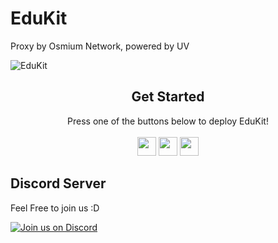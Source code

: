 # EduKit
Proxy by Osmium Network, powered by UV


![EduKit](https://socialify.git.ci/OsmiumNetwork/EduKit/image?description=1&forks=1&issues=1&language=1&name=1&owner=1&pulls=1&stargazers=1&theme=Light)

</div>

<div align="center">
         <h2>Get Started</h2>
         <a>Press one of the buttons below to deploy EduKit!</a>
         <br>
         <br>
<a href="https://app.cyclic.sh/api/app/deploy/OsmiumNetwork/EduKit"><img height="30px" src="https://img.shields.io/badge/cyclic-2e59c7.svg?style=for-the-badge&logo=cyclic&logoColor=white"><img></a>
<a href="https://railway.app/new/template?template=https://github.com/OsmiumNetwork/EduKit"><img height="30px" src="https://img.shields.io/badge/Railway-%234f0599.svg?style=for-the-badge&logo=railway&logoColor=white"><img></a>
<a href="https://app.koyeb.com/deploy?type=git&repository=github.com/OsmiumNetwork/EduKit&branch=main&name=edukit"><img height="30px" src="https://img.shields.io/badge/koyeb-121212.svg?style=for-the-badge&logo=koyeb&logoColor=87fcc4"><img></a>
</div>

## Discord Server

Feel Free to join us :D

[![Join us on Discord](https://invidget.switchblade.xyz/2ZZ3bPQMSV?theme=light)](https://discord.gg/2ZZ3bPQMSV)

